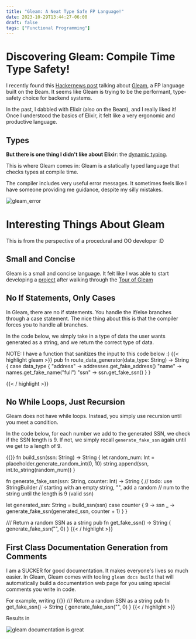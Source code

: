 ```yaml
---
title: "Gleam: A Neat Type Safe FP Language!"
date: 2023-10-29T13:44:27-06:00
draft: false
tags: ["Functional Programming"]
---
```


# Discovering Gleam: Compile Time Type Safety!
I recently found this [Hackernews post](https://news.ycombinator.com/item?id=38031342) talking about [Gleam](https://gleam.run), a FP language built on the Beam. It seems like Gleam is trying to be the performant, type-safety choice for backend systems.


In the past, I dabbled with Elixir (also on the Beam), and I really liked it! Once I understood the basics
of Elixir, it felt like a very ergonomic and productive language.

## Types
**But there is one thing I didn't like about Elixir**: the [dynamic typing](https://elixir-lang.org/getting-started/typespecs-and-behaviours.html). 

This is where Gleam comes in: Gleam is a statically typed language that checks types at compile time.

The compiler includes very useful error messages. It sometimes feels like I have someone providing me guidance,
despite my silly mistakes.

![gleam_error](/gleam_error.png)

# Interesting Things About Gleam
This is from the perspective of a procedural and OO developer :D 

## Small and Concise
Gleam is a small and concise language. It felt like I was able to start developing a [project](https://github.com/DavidJS01/gleam_rfaker) after walking through the [Tour of Gleam](https://gleam.run/book/tour/)

## No If Statements, Only Cases
In Gleam, there are no if statements. You handle the if/else branches through a case statement. The nice
thing about this is that the compiler forces you to handle all branches.

In the code below, we simply take in a type of data the user wants generated as a string, and we return
the correct type of data. 

NOTE: I have a function that sanitizes the input to this code below :) 
{{< highlight gleam >}}
pub fn route_data_generator(data_type: String) -> String {
  case data_type {
    "address" -> addresses.get_fake_address()
    "name" -> names.get_fake_name("full")
    "ssn" -> ssn.get_fake_ssn()
  }
}

{{< / highlight >}}

## No While Loops, Just Recursion
Gleam does not have while loops. Instead, you simply use recursion until you meet a condition.

In the code below, for each number we add to the generated SSN, we check if the SSN length is 9.
If not, we simply recall `generate_fake_ssn` again until we get to a length of 9.

{{<highlight gleam >}}
fn build_ssn(ssn: String) -> String {
  let random_num: Int = placeholder.generate_random_int(0, 10)
  string.append(ssn, int.to_string(random_num))
}

fn generate_fake_ssn(ssn: String, counter: Int) -> String {
  // todo: use StringBuilder
  // starting with an empty string, "", add a random
  // num to the string until the length is 9 (valid ssn)

  let generated_ssn: String = build_ssn(ssn)
  case counter {
    9 -> ssn
    _ -> generate_fake_ssn(generated_ssn, counter + 1)
  }
}

/// Return a random SSN as a string
pub fn get_fake_ssn() -> String {
  generate_fake_ssn("", 0)
}
  {{< / highlight >}}

## First Class Documentation Generation from Comments
I am a SUCKER for good documentation. It makes everyone's lives so much easier. In Gleam,
Gleam comes with tooling `gleam docs build` that will automatically build a documentation
web page for you using special comments you write in code.

For example, writing
{{<highlight gleam >}}
/// Return a random SSN as a string
pub fn get_fake_ssn() -> String {
  generate_fake_ssn("", 0)
}
  {{< / highlight >}}

Results in 

![gleam documentation is great](/gleam_docs.png)
